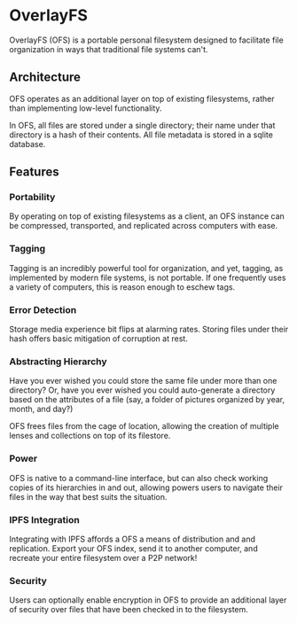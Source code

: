 # OverlayFS 

OverlayFS (OFS) is a portable personal filesystem designed to
facilitate file organization in ways that traditional file
systems can't.

## Architecture

OFS operates as an additional layer on top of existing
filesystems, rather than implementing low-level functionality.

In OFS, all files are stored under a single directory;
their name under that directory is a hash of their contents. 
All file metadata is stored in a sqlite database.

## Features

### Portability

By operating on top of existing filesystems as a client, an OFS
instance can be compressed, transported, and replicated across
computers with ease.

### Tagging

Tagging is an incredibly powerful tool for organization, and yet,
tagging, as implemented by modern file systems, is not portable.
If one frequently uses a variety of computers, this is reason
enough to eschew tags.

### Error Detection

Storage media experience bit flips at alarming rates. Storing
files under their hash offers basic mitigation of corruption
at rest.

### Abstracting Hierarchy

Have you ever wished you could store the same file under more
than one directory? Or, have you ever wished you could
auto-generate a directory based on the attributes of a file (say,
a folder of pictures organized by year, month, and day?)

OFS frees files from the cage of location, allowing the creation
of multiple lenses and collections on top of its filestore. 

### Power

OFS is native to a command-line interface, but can also check
working copies of its hierarchies in and out, allowing powers
users to navigate their files in the way that best suits the
situation.

### IPFS Integration

Integrating with IPFS affords a OFS a means of distribution and
and replication. Export your OFS index, send it to another
computer, and recreate your entire filesystem over a P2P network!

### Security

Users can optionally enable encryption in OFS to provide an
additional layer of security over files that have been checked
in to the filesystem.
